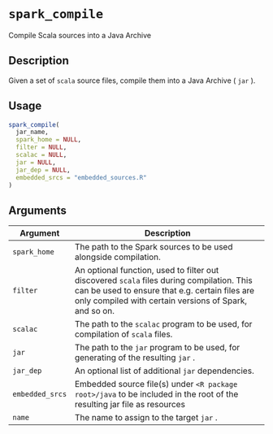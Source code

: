 # `spark_compile`

Compile Scala sources into a Java Archive


## Description

Given a set of `scala` source files, compile them
 into a Java Archive ( `jar` ).


## Usage

```r
spark_compile(
  jar_name,
  spark_home = NULL,
  filter = NULL,
  scalac = NULL,
  jar = NULL,
  jar_dep = NULL,
  embedded_srcs = "embedded_sources.R"
)
```


## Arguments

Argument      |Description
------------- |----------------
`spark_home`     |     The path to the Spark sources to be used alongside compilation.
`filter`     |     An optional function, used to filter out discovered `scala`  files during compilation. This can be used to ensure that e.g. certain files are only compiled with certain versions of Spark, and so on.
`scalac`     |     The path to the `scalac` program to be used, for compilation of `scala` files.
`jar`     |     The path to the `jar` program to be used, for generating of the resulting `jar` .
`jar_dep`     |     An optional list of additional `jar` dependencies.
`embedded_srcs`     |     Embedded source file(s) under `<R package root>/java` to be included in the root of the resulting jar file as resources
`name`     |     The name to assign to the target `jar` .


